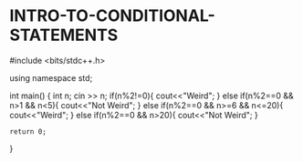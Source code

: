 # INTRO-TO-CONDITIONAL-STATEMENTS
#include <bits/stdc++.h>

using namespace std;



int main()
{
    int n;
    cin >> n;
    if(n%2!=0){
        cout<<"Weird";
    }
    else if(n%2==0 && n>1 && n<5){
        cout<<"Not Weird";
    }
    else if(n%2==0 && n>=6 && n<=20){
        cout<<"Weird";
    }
    else if(n%2==0 && n>20){
        cout<<"Not Weird";
    }


    

    return 0;
}
